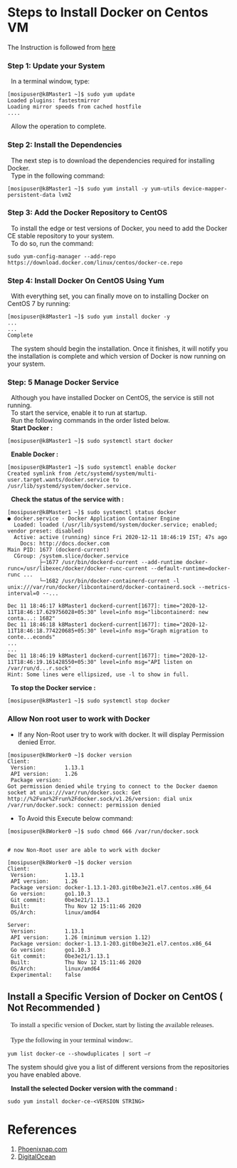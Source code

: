 # Steps to Install Docker on Centos VM 

The Instruction is followed from [here](https://phoenixnap.com/kb/how-to-install-docker-centos-7)

### Step 1: Update your System 

&nbsp; In a terminal window, type: 
   
```
[mosipuser@k8Master1 ~]$ sudo yum update
Loaded plugins: fastestmirror
Loading mirror speeds from cached hostfile
....
```
&nbsp; Allow the operation to complete.


### Step 2:  Install the Dependencies

&nbsp; The next step is to download the dependencies required for installing Docker.<br >&nbsp; Type in the following command:

    
```
[mosipuser@k8Master1 ~]$ sudo yum install -y yum-utils device-mapper-persistent-data lvm2
```

### Step 3:  Add the Docker Repository to CentOS

&nbsp; To install the edge or test versions of Docker, you need to add the Docker CE stable repository to your system.<br>
&nbsp; To do so, run the command: 
 
 ```
 sudo yum-config-manager --add-repo https://download.docker.com/linux/centos/docker-ce.repo
 ```
 
### Step 4: Install Docker On CentOS Using Yum
 
&nbsp; With everything set, you can finally move on to installing Docker on CentOS 7 by running:

```
[mosipuser@k8Master1 ~]$ sudo yum install docker -y
...
...
Complete
```

&nbsp; The system should begin the installation. Once it finishes, it will notify you the installation is complete and which version of Docker is now running on your system.

### Step: 5 Manage Docker Service

&nbsp; Although you have installed Docker on CentOS, the service is still not running.<br>
&nbsp; To start the service, enable it to run at startup.<br>
&nbsp; Run the following commands in the order listed below.<br>
&nbsp; **Start Docker :**

 ```
 [mosipuser@k8Master1 ~]$ sudo systemctl start docker
 ```
 
&nbsp; **Enable Docker :**
 
 ```
 [mosipuser@k8Master1 ~]$ sudo systemctl enable docker
 Created symlink from /etc/systemd/system/multi-user.target.wants/docker.service to /usr/lib/systemd/system/docker.service.
 ```
 
&nbsp; **Check the status of the service with :**
 
 ```
[mosipuser@k8Master1 ~]$ sudo systemctl status docker
● docker.service - Docker Application Container Engine
   Loaded: loaded (/usr/lib/systemd/system/docker.service; enabled; vendor preset: disabled)
   Active: active (running) since Fri 2020-12-11 18:46:19 IST; 47s ago
     Docs: http://docs.docker.com
 Main PID: 1677 (dockerd-current)
   CGroup: /system.slice/docker.service
           ├─1677 /usr/bin/dockerd-current --add-runtime docker-runc=/usr/libexec/docker/docker-runc-current --default-runtime=docker-runc ...
           └─1682 /usr/bin/docker-containerd-current -l unix:///var/run/docker/libcontainerd/docker-containerd.sock --metrics-interval=0 --...

Dec 11 18:46:17 k8Master1 dockerd-current[1677]: time="2020-12-11T18:46:17.629756028+05:30" level=info msg="libcontainerd: new conta...: 1682"
Dec 11 18:46:18 k8Master1 dockerd-current[1677]: time="2020-12-11T18:46:18.774220685+05:30" level=info msg="Graph migration to conte...econds"
...
...
Dec 11 18:46:19 k8Master1 dockerd-current[1677]: time="2020-12-11T18:46:19.161428550+05:30" level=info msg="API listen on /var/run/d...r.sock"
Hint: Some lines were ellipsized, use -l to show in full.
 ```
 
&nbsp; **To stop the Docker service :**
 
 ```
[mosipuser@k8Master1 ~]$ sudo systemctl stop docker
```

### Allow Non root user to work with Docker

* If any Non-Root user try to work with docker. It will display Permission denied Error.

```
[mosipuser@k8Worker0 ~]$ docker version
Client:
 Version:         1.13.1
 API version:     1.26
 Package version: 
Got permission denied while trying to connect to the Docker daemon socket at unix:///var/run/docker.sock: Get http://%2Fvar%2Frun%2Fdocker.sock/v1.26/version: dial unix /var/run/docker.sock: connect: permission denied
```
* To Avoid this Execute below command:

```
[mosipuser@k8Worker0 ~]$ sudo chmod 666 /var/run/docker.sock


# now Non-Root user are able to work with docker

[mosipuser@k8Worker0 ~]$ docker version
Client:
 Version:         1.13.1
 API version:     1.26
 Package version: docker-1.13.1-203.git0be3e21.el7.centos.x86_64
 Go version:      go1.10.3
 Git commit:      0be3e21/1.13.1
 Built:           Thu Nov 12 15:11:46 2020
 OS/Arch:         linux/amd64

Server:
 Version:         1.13.1
 API version:     1.26 (minimum version 1.12)
 Package version: docker-1.13.1-203.git0be3e21.el7.centos.x86_64
 Go version:      go1.10.3
 Git commit:      0be3e21/1.13.1
 Built:           Thu Nov 12 15:11:46 2020
 OS/Arch:         linux/amd64
 Experimental:    false

```

## Install a Specific Version of Docker on CentOS ( Not Recommended )

 <pre style="font-family:helvitica;font-size:15px">&nbsp; To install a specific version of Docker, start by listing the available releases.<br>
&nbsp; Type the following in your terminal window:.
</pre>

```
yum list docker-ce --showduplicates | sort –r
```

The system should give you a list of different versions from the repositories you have enabled above.

&nbsp; **Install the selected Docker version with the command :**

```
sudo yum install docker-ce-<VERSION STRING>
```


# References 

1. [Phoenixnap.com](https://phoenixnap.com/kb/huow-to-install-docker-centos-7)
2. [DigitalOcean](https://www.digitalocean.com/community/questions/how-to-fix-docker-got-permission-denied-while-trying-to-connect-to-the-docker-daemon-socket)